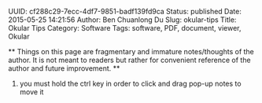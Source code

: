 UUID: cf288c29-7ecc-4df7-9851-badf139fd9ca
Status: published
Date: 2015-05-25 14:21:56
Author: Ben Chuanlong Du
Slug: okular-tips
Title: Okular Tips
Category: Software
Tags: software, PDF, document, viewer, Okular

**
Things on this page are
fragmentary and immature notes/thoughts of the author.
It is not meant to readers
but rather for convenient reference of the author and future improvement.
**

1. you must hold the ctrl key in order to click and drag pop-up notes
to move it
